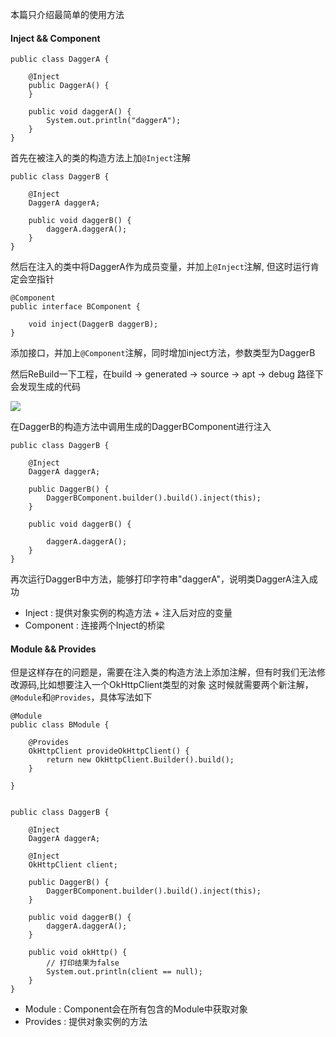 本篇只介绍最简单的使用方法


#### Inject && Component

```
public class DaggerA {

    @Inject
    public DaggerA() {
    }
    
    public void daggerA() {
        System.out.println("daggerA");
    }
}
```
首先在被注入的类的构造方法上加`@Inject`注解

```
public class DaggerB {
    
    @Inject
    DaggerA daggerA;

    public void daggerB() {
        daggerA.daggerA();
    }
}
```
然后在注入的类中将DaggerA作为成员变量，并加上`@Inject`注解,  但这时运行肯定会空指针

```
@Component
public interface BComponent {

    void inject(DaggerB daggerB);
}
```
添加接口，并加上`@Component`注解，同时增加inject方法，参数类型为DaggerB

然后ReBuild一下工程，在build -> generated -> source -> apt -> debug 路径下会发现生成的代码

![](http://img.hellofhy.cn/QQ20190317-174834.png)

在DaggerB的构造方法中调用生成的DaggerBComponent进行注入

```
public class DaggerB {

    @Inject
    DaggerA daggerA;

    public DaggerB() {
        DaggerBComponent.builder().build().inject(this);
    }

    public void daggerB() {

        daggerA.daggerA();
    }
}
```
再次运行DaggerB中方法，能够打印字符串"daggerA"，说明类DaggerA注入成功

+ Inject : 提供对象实例的构造方法 + 注入后对应的变量
+ Component : 连接两个Inject的桥梁

#### Module && Provides

但是这样存在的问题是，需要在注入类的构造方法上添加注解，但有时我们无法修改源码,比如想要注入一个OkHttpClient类型的对象
这时候就需要两个新注解，`@Module`和`@Provides`，具体写法如下

```
@Module
public class BModule {

    @Provides
    OkHttpClient provideOkHttpClient() {
        return new OkHttpClient.Builder().build();
    }

}


public class DaggerB {

    @Inject
    DaggerA daggerA;

    @Inject
    OkHttpClient client;

    public DaggerB() {
        DaggerBComponent.builder().build().inject(this);
    }

    public void daggerB() {
        daggerA.daggerA();
    }

    public void okHttp() {
        // 打印结果为false
        System.out.println(client == null);
    }
}
```

+ Module : Component会在所有包含的Module中获取对象
+ Provides : 提供对象实例的方法